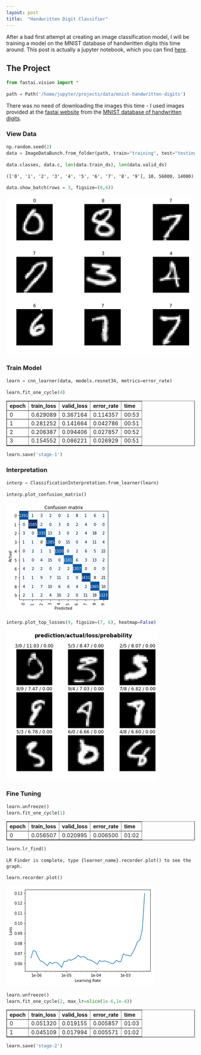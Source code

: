 ```yaml
---
layout: post
title:  "Handwritten Digit Classifier"
---
```


After a bad first attempt at creating an image classification model, I will be training a model on the MNIST database of handwritten digits this time around. This post is actually a jupyter notebook, which you can find [here](https://github.com/akshathkothari/akshathkothari.github.io/tree/master/_jupyter).

## The Project


```python
from fastai.vision import *
```


```python
path = Path('/home/jupyter/projects/data/mnist-handwritten-digits')
```

There was no need of downloading the images this time - I used images provided at the [fastai website](https://course.fast.ai/datasets) from the [MNIST database of handwritten digits](http://yann.lecun.com/exdb/mnist/).

### View Data


```python
np.random.seed(2)
data = ImageDataBunch.from_folder(path, train="training", test="testing", valid_pct=0.2, ds_tfms=get_transforms(do_flip=False), size=24).normalize(mnist_stats)
```


```python
data.classes, data.c, len(data.train_ds), len(data.valid_ds)
```




    (['0', '1', '2', '3', '4', '5', '6', '7', '8', '9'], 10, 56000, 14000)




```python
data.show_batch(rows = 3, figsize=(8,6))
```


![png](/assets/images/handwritten-digit-classifier_1.png)


### Train Model


```python
learn = cnn_learner(data, models.resnet34, metrics=error_rate)
```


```python
learn.fit_one_cycle(4)
```


<table border="1" class="dataframe">
  <thead>
    <tr style="text-align: left;">
      <th>epoch</th>
      <th>train_loss</th>
      <th>valid_loss</th>
      <th>error_rate</th>
      <th>time</th>
    </tr>
  </thead>
  <tbody>
    <tr>
      <td>0</td>
      <td>0.629089</td>
      <td>0.367164</td>
      <td>0.114357</td>
      <td>00:53</td>
    </tr>
    <tr>
      <td>1</td>
      <td>0.281252</td>
      <td>0.141664</td>
      <td>0.042786</td>
      <td>00:51</td>
    </tr>
    <tr>
      <td>2</td>
      <td>0.206387</td>
      <td>0.094406</td>
      <td>0.027857</td>
      <td>00:52</td>
    </tr>
    <tr>
      <td>3</td>
      <td>0.154552</td>
      <td>0.086221</td>
      <td>0.026929</td>
      <td>00:51</td>
    </tr>
  </tbody>
</table>



```python
learn.save('stage-1')
```

### Interpretation


```python
interp = ClassificationInterpretation.from_learner(learn)
```


```python
interp.plot_confusion_matrix()
```


![png](/assets/images/handwritten-digit-classifier_2.png)



```python
interp.plot_top_losses(9, figsize=(7, 6), heatmap=False)
```


![png](/assets/images/handwritten-digit-classifier_3.png)


### Fine Tuning


```python
learn.unfreeze()
learn.fit_one_cycle(1)
```


<table border="1" class="dataframe">
  <thead>
    <tr style="text-align: left;">
      <th>epoch</th>
      <th>train_loss</th>
      <th>valid_loss</th>
      <th>error_rate</th>
      <th>time</th>
    </tr>
  </thead>
  <tbody>
    <tr>
      <td>0</td>
      <td>0.056507</td>
      <td>0.020995</td>
      <td>0.006500</td>
      <td>01:02</td>
    </tr>
  </tbody>
</table>



```python
learn.lr_find()
```





    LR Finder is complete, type {learner_name}.recorder.plot() to see the graph.



```python
learn.recorder.plot()
```


![png](/assets/images/handwritten-digit-classifier_4.png)



```python
learn.unfreeze()
learn.fit_one_cycle(2, max_lr=slice(1e-6,1e-4))
```


<table border="1" class="dataframe">
  <thead>
    <tr style="text-align: left;">
      <th>epoch</th>
      <th>train_loss</th>
      <th>valid_loss</th>
      <th>error_rate</th>
      <th>time</th>
    </tr>
  </thead>
  <tbody>
    <tr>
      <td>0</td>
      <td>0.051320</td>
      <td>0.019155</td>
      <td>0.005857</td>
      <td>01:03</td>
    </tr>
    <tr>
      <td>1</td>
      <td>0.045109</td>
      <td>0.017994</td>
      <td>0.005571</td>
      <td>01:02</td>
    </tr>
  </tbody>
</table>



```python
learn.save('stage-2')
```
